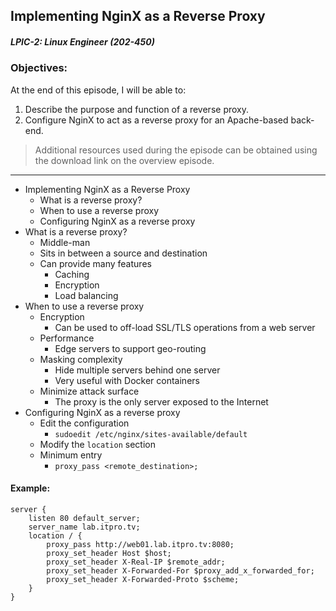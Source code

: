 ## Implementing NginX as a Reverse Proxy  
##### LPIC-2: Linux Engineer (202-450)  

### Objectives:  

At the end of this episode, I will be able to:  

1. Describe the purpose and function of a reverse proxy. 
2. Configure NginX to act as a reverse proxy for an Apache-based back-end. 

>Additional resources used during the episode can be obtained using the download link on the overview episode.  

-----------------------------------------------------------

* Implementing NginX as a Reverse Proxy
	+ What is a reverse proxy?
	+ When to use a reverse proxy
	+ Configuring NginX as a reverse proxy
* What is a reverse proxy?
	+ Middle-man
	+ Sits in between a source and destination
	+ Can provide many features
		- Caching
		- Encryption
		- Load balancing
* When to use a reverse proxy
	+ Encryption
		- Can be used to off-load SSL/TLS operations from a web server
	+ Performance
		- Edge servers to support geo-routing
	+ Masking complexity
		- Hide multiple servers behind one server
		- Very useful with Docker containers
	+ Minimize attack surface
		- The proxy is the only server exposed to the Internet
* Configuring NginX as a reverse proxy
	+ Edit the configuration
		- `sudoedit /etc/nginx/sites-available/default`
	+ Modify the `location` section
	+ Minimum entry
		- `proxy_pass <remote_destination>;`

#### Example:
```
server {
	listen 80 default_server;
	server_name lab.itpro.tv;
	location / {
        proxy_pass http://web01.lab.itpro.tv:8080;
        proxy_set_header Host $host;
        proxy_set_header X-Real-IP $remote_addr;
        proxy_set_header X-Forwarded-For $proxy_add_x_forwarded_for;
        proxy_set_header X-Forwarded-Proto $scheme;
	}
}
```
